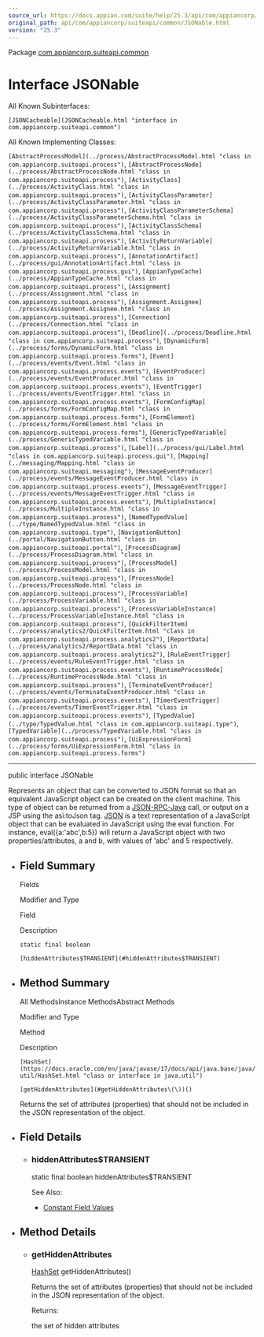 ```yaml
---
source_url: https://docs.appian.com/suite/help/25.3/api/com/appiancorp/suiteapi/common/JSONable.html
original_path: api/com/appiancorp/suiteapi/common/JSONable.html
version: "25.3"
---
```


Package [com.appiancorp.suiteapi.common](package-summary.html)

# Interface JSONable

All Known Subinterfaces:

`[JSONCacheable](JSONCacheable.html "interface in com.appiancorp.suiteapi.common")`

All Known Implementing Classes:

`[AbstractProcessModel](../process/AbstractProcessModel.html "class in com.appiancorp.suiteapi.process")`, `[AbstractProcessNode](../process/AbstractProcessNode.html "class in com.appiancorp.suiteapi.process")`, `[ActivityClass](../process/ActivityClass.html "class in com.appiancorp.suiteapi.process")`, `[ActivityClassParameter](../process/ActivityClassParameter.html "class in com.appiancorp.suiteapi.process")`, `[ActivityClassParameterSchema](../process/ActivityClassParameterSchema.html "class in com.appiancorp.suiteapi.process")`, `[ActivityClassSchema](../process/ActivityClassSchema.html "class in com.appiancorp.suiteapi.process")`, `[ActivityReturnVariable](../process/ActivityReturnVariable.html "class in com.appiancorp.suiteapi.process")`, `[AnnotationArtifact](../process/gui/AnnotationArtifact.html "class in com.appiancorp.suiteapi.process.gui")`, `[AppianTypeCache](../process/AppianTypeCache.html "class in com.appiancorp.suiteapi.process")`, `[Assignment](../process/Assignment.html "class in com.appiancorp.suiteapi.process")`, `[Assignment.Assignee](../process/Assignment.Assignee.html "class in com.appiancorp.suiteapi.process")`, `[Connection](../process/Connection.html "class in com.appiancorp.suiteapi.process")`, `[Deadline](../process/Deadline.html "class in com.appiancorp.suiteapi.process")`, `[DynamicForm](../process/forms/DynamicForm.html "class in com.appiancorp.suiteapi.process.forms")`, `[Event](../process/events/Event.html "class in com.appiancorp.suiteapi.process.events")`, `[EventProducer](../process/events/EventProducer.html "class in com.appiancorp.suiteapi.process.events")`, `[EventTrigger](../process/events/EventTrigger.html "class in com.appiancorp.suiteapi.process.events")`, `[FormConfigMap](../process/forms/FormConfigMap.html "class in com.appiancorp.suiteapi.process.forms")`, `[FormElement](../process/forms/FormElement.html "class in com.appiancorp.suiteapi.process.forms")`, `[GenericTypedVariable](../process/GenericTypedVariable.html "class in com.appiancorp.suiteapi.process")`, `[Label](../process/gui/Label.html "class in com.appiancorp.suiteapi.process.gui")`, `[Mapping](../messaging/Mapping.html "class in com.appiancorp.suiteapi.messaging")`, `[MessageEventProducer](../process/events/MessageEventProducer.html "class in com.appiancorp.suiteapi.process.events")`, `[MessageEventTrigger](../process/events/MessageEventTrigger.html "class in com.appiancorp.suiteapi.process.events")`, `[MultipleInstance](../process/MultipleInstance.html "class in com.appiancorp.suiteapi.process")`, `[NamedTypedValue](../type/NamedTypedValue.html "class in com.appiancorp.suiteapi.type")`, `[NavigationButton](../portal/NavigationButton.html "class in com.appiancorp.suiteapi.portal")`, `[ProcessDiagram](../process/ProcessDiagram.html "class in com.appiancorp.suiteapi.process")`, `[ProcessModel](../process/ProcessModel.html "class in com.appiancorp.suiteapi.process")`, `[ProcessNode](../process/ProcessNode.html "class in com.appiancorp.suiteapi.process")`, `[ProcessVariable](../process/ProcessVariable.html "class in com.appiancorp.suiteapi.process")`, `[ProcessVariableInstance](../process/ProcessVariableInstance.html "class in com.appiancorp.suiteapi.process")`, `[QuickFilterItem](../process/analytics2/QuickFilterItem.html "class in com.appiancorp.suiteapi.process.analytics2")`, `[ReportData](../process/analytics2/ReportData.html "class in com.appiancorp.suiteapi.process.analytics2")`, `[RuleEventTrigger](../process/events/RuleEventTrigger.html "class in com.appiancorp.suiteapi.process.events")`, `[RuntimeProcessNode](../process/RuntimeProcessNode.html "class in com.appiancorp.suiteapi.process")`, `[TerminateEventProducer](../process/events/TerminateEventProducer.html "class in com.appiancorp.suiteapi.process.events")`, `[TimerEventTrigger](../process/events/TimerEventTrigger.html "class in com.appiancorp.suiteapi.process.events")`, `[TypedValue](../type/TypedValue.html "class in com.appiancorp.suiteapi.type")`, `[TypedVariable](../process/TypedVariable.html "class in com.appiancorp.suiteapi.process")`, `[UiExpressionForm](../process/forms/UiExpressionForm.html "class in com.appiancorp.suiteapi.process.forms")`

* * *

public interface JSONable

Represents an object that can be converted to JSON format so that an equivalent JavaScript object can be created on the client machine. This type of object can be returned from a [JSON-RPC-Java](http://oss.metaparadigm.com/jsonrpc/) call, or output on a JSP using the asi:toJson tag. [JSON](http://www.json.org/) is a text representation of a JavaScript object that can be evaluated in JavaScript using the eval function. For instance, eval({a:'abc',b:5}) will return a JavaScript object with two properties/attributes, a and b, with values of 'abc' and 5 respectively.

-   ## Field Summary

    Fields

    Modifier and Type

    Field

    Description

    `static final boolean`

    `[hiddenAttributes$TRANSIENT](#hiddenAttributes$TRANSIENT)`

-   ## Method Summary

    All MethodsInstance MethodsAbstract Methods

    Modifier and Type

    Method

    Description

    `[HashSet](https://docs.oracle.com/en/java/javase/17/docs/api/java.base/java/util/HashSet.html "class or interface in java.util")`

    `[getHiddenAttributes](#getHiddenAttributes\(\))()`

    Returns the set of attributes (properties) that should not be included in the JSON representation of the object.

-   ## Field Details

    -   ### hiddenAttributes$TRANSIENT

        static final boolean hiddenAttributes$TRANSIENT

        See Also:

        -   [Constant Field Values](../../../../constant-values.html#com.appiancorp.suiteapi.common.JSONable.hiddenAttributes$TRANSIENT)

-   ## Method Details

    -   ### getHiddenAttributes

        [HashSet](https://docs.oracle.com/en/java/javase/17/docs/api/java.base/java/util/HashSet.html "class or interface in java.util") getHiddenAttributes()

        Returns the set of attributes (properties) that should not be included in the JSON representation of the object.

        Returns:

        the set of hidden attributes